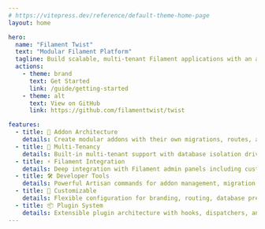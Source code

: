 ```yaml
---
# https://vitepress.dev/reference/default-theme-home-page
layout: home

hero:
  name: "Filament Twist"
  text: "Modular Filament Platform"
  tagline: Build scalable, multi-tenant Filament applications with an addon architecture
  actions:
    - theme: brand
      text: Get Started
      link: /guide/getting-started
    - theme: alt
      text: View on GitHub
      link: https://github.com/filamenttwist/twist

features:
  - title: 🧩 Addon Architecture
    details: Create modular addons with their own migrations, routes, and resources that integrate seamlessly with Filament panels
  - title: 🏢 Multi-Tenancy
    details: Built-in multi-tenant support with database isolation drivers for scalable SaaS applications
  - title: ⚡ Filament Integration
    details: Deep integration with Filament admin panels including custom branding, middleware, and panel management
  - title: 🛠️ Developer Tools
    details: Powerful Artisan commands for addon management, migration handling, and tenant operations
  - title: 🎨 Customizable
    details: Flexible configuration for branding, routing, database prefixes, and panel customization
  - title: 📦 Plugin System
    details: Extensible plugin architecture with hooks, dispatchers, and service providers
---
```



